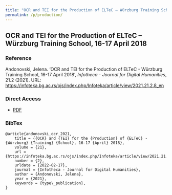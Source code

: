 ```yaml
---
title: "OCR and TEI for the Production of ELTeC – Würzburg Training School, 16-17 April 2018"
permalink: /p/production/
---
```


<meta name="citation_title" content="OCR and TEI for the Production of ELTeC – Würzburg Training School, 16-17 April 2018">
<meta name="citation_author" content="Jelena Andonovski">
<meta name="citation_publication_date" content="2021">
<meta name="citation_journal_name" content="Infotheca - Journal for Digital Humanities">
<meta name="citattion_journal_issue" content="21.2">

## OCR and TEI for the Production of ELTeC – Würzburg Training School, 16-17 April 2018

### Reference

Andonovski, Jelena. ‘OCR and TEI for the Production of ELTeC - Würzburg Training School, 16-17 April 2018’, _Infotheca - Journal for Digital Humanities_, 21.2 (2021). URL: https://infoteka.bg.ac.rs/ojs/index.php/Infoteka/article/view/2021.21.2.8_en

### Direct Access

- [PDF](https://github.com/distantreading/compendium/blob/main/f/production.pdf)

### BibTex

```
@article{andonovski_ocr_2021,
	title = {{OCR} and {TEI} for the {Production} of {ELTeC} - {Würzburg} {Training} {School}, 16-17 {April} 2018},
	volume = {21},
	url = {https://infoteka.bg.ac.rs/ojs/index.php/Infoteka/article/view/2021.21.2.8_en},
	number = {2},
	urldate = {2022-02-17},
	journal = {Infotheca - Journal for Digital Humanities},
	author = {Andonovski, Jelena},
	year = {2021},
	keywords = {type\_publication},
}

```

<span class='Z3988' title='url_ver=Z39.88-2004&amp;ctx_ver=Z39.88-2004&amp;rfr_id=info%3Asid%2Fzotero.org%3A2&amp;rft_val_fmt=info%3Aofi%2Ffmt%3Akev%3Amtx%3Ajournal&amp;rft.genre=article&amp;rft.atitle=OCR%20and%20TEI%20for%20the%20Production%20of%20ELTeC%20-%20W%C3%BCrzburg%20Training%20School%2C%2016-17%20April%202018&amp;rft.jtitle=Infotheca%20-%20Journal%20for%20Digital%20Humanities&amp;rft.volume=21&amp;rft.issue=2&amp;rft.aufirst=Jelena&amp;rft.aulast=Andonovski&amp;rft.au=Jelena%20Andonovski&amp;rft.date=2021'></span>
